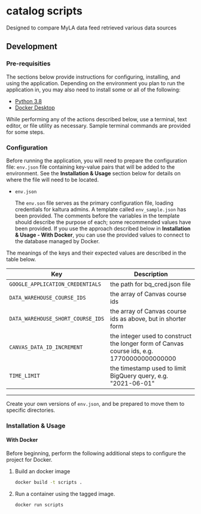 # catalog scripts

Designed to compare MyLA data feed retrieved various data sources

## Development

### Pre-requisities

The sections below provide instructions for configuring, installing, and using the application.
Depending on the environment you plan to run the application in, you may
also need to install some or all of the following:

- [Python 3.8](https://docs.python.org/3.8/)
- [Docker Desktop](https://www.docker.com/products/docker-desktop)

While performing any of the actions described below, use a terminal, text editor, or file
utility as necessary. Sample terminal commands are provided for some steps.

### Configuration

Before running the application, you will need to prepare the configuration file: `env.json` file containing key-value pairs that will be added to the environment. See the **Installation & Usage** section below for details on where the file will need to be located.

- `env.json`

  The `env.son` file serves as the primary configuration file, loading credentials for kaltura admins. A template called `env_sample.json` has been provided. The comments before the variables in the template should describe the purpose of each; some recommended values have been provided. If you use the approach described below in **Installation & Usage - With Docker**, you can use the provided values to connect to the database managed by Docker.

The meanings of the keys and their expected values are described in the table below.

| **Key**                           | **Description**                                                                            |
| --------------------------------- | ------------------------------------------------------------------------------------------ |
| `GOOGLE_APPLICATION_CREDENTIALS`  | the path for bq_cred.json file                                                             |
| `DATA_WAREHOUSE_COURSE_IDS`       | the array of Canvas course ids                                                             |
| `DATA_WAREHOUSE_SHORT_COURSE_IDS` | the array of Canvas course ids as above, but in shorter form                               |
| `CANVAS_DATA_ID_INCREMENT`        | the integer used to construct the longer form of Canvas course ids, e.g. 17700000000000000 |
| `TIME_LIMIT`                      | the timestamp used to limit BigQuery query, e.g. "2021-06-01"                              |

---

Create your own versions of `env.json`, and be prepared to move them to specific directories.

### Installation & Usage

#### With Docker

Before beginning, perform the following additional steps to configure the project for Docker.

1.  Build an docker image

    ```sh
    docker build -t scripts .
    ```

2.  Run a container using the tagged image.

    ```sh
    docker run scripts
    ```
